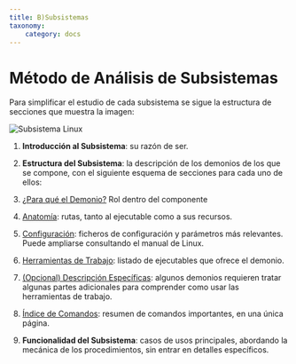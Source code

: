 ```yaml
---
title: B)Subsistemas
taxonomy:
    category: docs
---
```


# Método de Análisis de Subsistemas

Para simplificar el estudio de cada subsistema se sigue la estructura de secciones que muestra la imagen: 

![Subsistema Linux](image://teoria/teoria-subsistema.jpg)

1. **Introducción al Subsistema**: su razón de ser. 
2. **Estructura del Subsistema**: la descripción de los demonios de los que se compone, con el siguiente esquema de secciones para cada uno de ellos:
  1. <u>¿Para qué el Demonio?</u> Rol dentro del componente
  2. <u>Anatomía</u>: rutas, tanto al ejecutable como a sus recursos. 
  3. <u>Configuración</u>: ficheros de configuración y parámetros más relevantes. Puede ampliarse consultando el manual de Linux.
  4. <u>Herramientas de Trabajo</u>: listado de ejecutables que ofrece el demonio.
  5. <u>(Opcional) Descripción Específicas</u>: algunos demonios requieren tratar algunas partes adicionales para comprender como usar las herramientas de trabajo.
  6. <u>Índice de Comandos</u>: resumen de comandos importantes, en una única página. 
  
3. **Funcionalidad del Subsistema**: casos de usos principales, abordando la mecánica de los procedimientos, sin entrar en detalles específicos.

